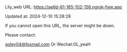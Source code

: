 Lily_web URL: https://ae6d-61-165-102-156.ngrok-free.app

Updated at: 2024-12-10 15:28:28

If you cannot open this URL, the server might be down.

Please contact: 

goley04@foxmail.com Or Wechat:GL_yeaH